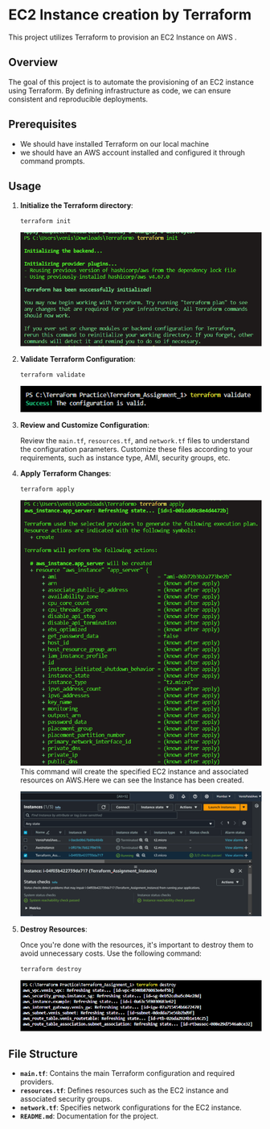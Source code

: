 
# EC2 Instance creation by Terraform 

This project utilizes Terraform to provision an EC2 Instance on AWS .


## Overview
The goal of this project is to automate the provisioning of an EC2 instance using Terraform. By defining infrastructure as code, we can ensure consistent and reproducible deployments.

## Prerequisites
- We should have installed Terraform on our local machine
- we should have an AWS account installed and configured it through command prompts. 
## Usage

1. **Initialize the Terraform directory**:

    ```bash
    terraform init
    ```
    ![terraform init](https://github.com/venispatel453/Terraform_Assignment1/blob/main/Images/Init.png)

2. **Validate Terraform Configuration**:

    ```bash
    terraform validate
    ```

    ![terraform validate](https://github.com/venispatel453/Terraform_Assignment1/blob/main/Images/Validate.png)

3. **Review and Customize Configuration**:
   
   Review the `main.tf`, `resources.tf`, and `network.tf` files to understand the configuration parameters. Customize these files according to your requirements, such as instance type, AMI, security groups, etc.

4. **Apply Terraform Changes**:

    ```bash
    terraform apply
    ```
    ![terraform apply](https://github.com/venispatel453/Terraform_Assignment1/blob/main/Images/apply.png)
   This command will create the specified EC2 instance and associated resources on AWS.Here we can see the Instance has been created. 

   ![terraform Instance](https://github.com/venispatel453/Terraform_Assignment1/blob/main/Images/Instance_Created.png)

5. **Destroy Resources**:

   Once you're done with the resources, it's important to destroy them to avoid unnecessary costs. Use the following command:

    ```bash
    terraform destroy
    ```
    ![terraform Destroy](https://github.com/venispatel453/Terraform_Assignment1/blob/main/Images/Destroy.png)

## File Structure

- **`main.tf`**: Contains the main Terraform configuration and required providers.
- **`resources.tf`**: Defines resources such as the EC2 instance and associated security groups.
- **`network.tf`**: Specifies network configurations for the EC2 instance.
- **`README.md`**: Documentation for the project.
